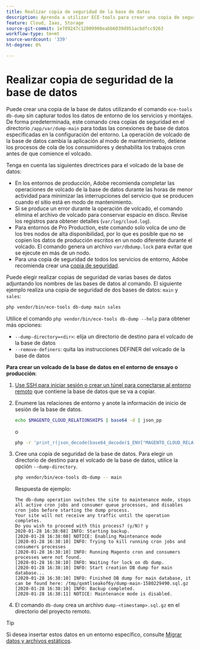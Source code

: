 ```yaml
---
title: Realizar copia de seguridad de la base de datos
description: Aprenda a utilizar ECE-tools para crear una copia de seguridad de la base de datos para un proyecto de infraestructura en la nube de Adobe Commerce.
feature: Cloud, Iaas, Storage
source-git-commit: 1e789247c12009908eabb6039d951acbdfcc9263
workflow-type: tm+mt
source-wordcount: '339'
ht-degree: 0%

---
```


# Realizar copia de seguridad de la base de datos

Puede crear una copia de la base de datos utilizando el comando `ece-tools db-dump` sin capturar todos los datos de entorno de los servicios y montajes. De forma predeterminada, este comando crea copias de seguridad en el directorio `/app/var/dump-main` para todas las conexiones de base de datos especificadas en la configuración del entorno. La operación de volcado de la base de datos cambia la aplicación al modo de mantenimiento, detiene los procesos de cola de los consumidores y deshabilita los trabajos cron antes de que comience el volcado.

Tenga en cuenta las siguientes directrices para el volcado de la base de datos:

- En los entornos de producción, Adobe recomienda completar las operaciones de volcado de la base de datos durante las horas de menor actividad para minimizar las interrupciones del servicio que se producen cuando el sitio está en modo de mantenimiento.
- Si se produce un error durante la operación de volcado, el comando elimina el archivo de volcado para conservar espacio en disco. Revise los registros para obtener detalles (`var/log/cloud.log`).
- Para entornos de Pro Production, este comando solo volca de _uno_ de los tres nodos de alta disponibilidad, por lo que es posible que no se copien los datos de producción escritos en un nodo diferente durante el volcado. El comando genera un archivo `var/dbdump.lock` para evitar que se ejecute en más de un nodo.
- Para una copia de seguridad de todos los servicios de entorno, Adobe recomienda crear una [copia de seguridad](snapshots.md).

Puede elegir realizar copias de seguridad de varias bases de datos adjuntando los nombres de las bases de datos al comando. El siguiente ejemplo realiza una copia de seguridad de dos bases de datos: `main` y `sales`:

```bash
php vendor/bin/ece-tools db-dump main sales
```

Utilice el comando `php vendor/bin/ece-tools db-dump --help` para obtener más opciones:

- `--dump-directory=<dir>`: elija un directorio de destino para el volcado de la base de datos
- `--remove-definers`: quita las instrucciones DEFINER del volcado de la base de datos

**Para crear un volcado de la base de datos en el entorno de ensayo o producción**:

1. [Use SSH para iniciar sesión o crear un túnel para conectarse al entorno remoto](../development/secure-connections.md) que contiene la base de datos que se va a copiar.

1. Enumere las relaciones de entorno y anote la información de inicio de sesión de la base de datos.

   ```bash
   echo $MAGENTO_CLOUD_RELATIONSHIPS | base64 -d | json_pp
   ```

   o

   ```bash
   php -r 'print_r(json_decode(base64_decode($_ENV["MAGENTO_CLOUD_RELATIONSHIPS"]))->database);'
   ```

1. Cree una copia de seguridad de la base de datos. Para elegir un directorio de destino para el volcado de la base de datos, utilice la opción `--dump-directory`.

   ```bash
   php vendor/bin/ece-tools db-dump -- main
   ```

   Respuesta de ejemplo:

   ```
   The db-dump operation switches the site to maintenance mode, stops all active cron jobs and consumer queue processes, and disables cron jobs before starting the dump process.
   Your site will not receive any traffic until the operation completes.
   Do you wish to proceed with this process? (y/N)? y
   2020-01-28 16:38:08] INFO: Starting backup.
   [2020-01-28 16:38:08] NOTICE: Enabling Maintenance mode
   [2020-01-28 16:38:10] INFO: Trying to kill running cron jobs and consumers processes
   [2020-01-28 16:38:10] INFO: Running Magento cron and consumers processes were not found.
   [2020-01-28 16:38:10] INFO: Waiting for lock on db dump.
   [2020-01-28 16:38:10] INFO: Start creation DB dump for main database...
   [2020-01-28 16:38:10] INFO: Finished DB dump for main database, it can be found here: /tmp/qxmtlseakof6y/dump-main-1580229490.sql.gz
   [2020-01-28 16:38:10] INFO: Backup completed.
   [2020-01-28 16:38:11] NOTICE: Maintenance mode is disabled.
   ```

1. El comando `db-dump` crea un archivo `dump-<timestamp>.sql.gz` en el directorio del proyecto remoto.

>[!TIP]
>
>Si desea insertar estos datos en un entorno específico, consulte [Migrar datos y archivos estáticos](../deploy/staging-production.md#migrate-static-files).
